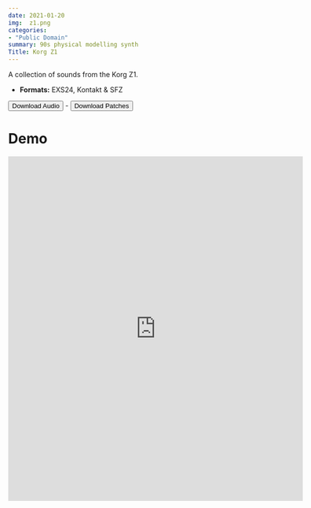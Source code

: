 ```yaml
---
date: 2021-01-20
img:  z1.png
categories: 
- "Public Domain"
summary: 90s physical modelling synth
Title: Korg Z1
---
```



A collection of sounds from the Korg Z1.


-   **Formats:** EXS24, Kontakt & SFZ

<div class="buttons"> <a href="https://www.dropbox.com/sh/2ma22mdsh4y423i/AACbp1OhIgccJcIOjAiejBpZa?dl=0"> <button>Download Audio</button></a> - <a href="https://github.com/publicsamples/Korg-Z1"> <button>Download Patches</button></a></div>

# Demo

<iframe width="600" height="700" src="https://www.modularsamples.com/Demos/demos/z1.html" frameborder="0" allow="accelerometer; autoplay; clipboard-write; encrypted-media; gyroscope; picture-in-picture" allowfullscreen></iframe>

